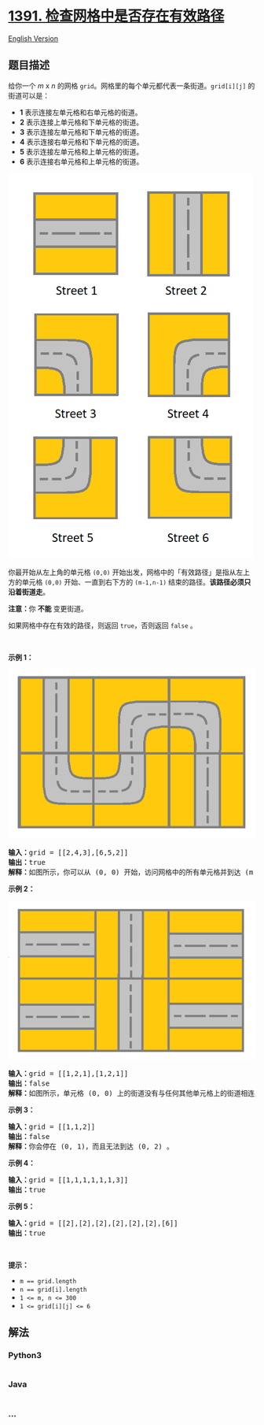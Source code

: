 # [1391. 检查网格中是否存在有效路径](https://leetcode-cn.com/problems/check-if-there-is-a-valid-path-in-a-grid)

[English Version](/solution/1300-1399/1391.Check%20if%20There%20is%20a%20Valid%20Path%20in%20a%20Grid/README_EN.md)

## 题目描述

<!-- 这里写题目描述 -->
<p>给你一个 <em>m</em> x <em>n</em> 的网格 <code>grid</code>。网格里的每个单元都代表一条街道。<code>grid[i][j]</code> 的街道可以是：</p>

<ul>
	<li><strong>1</strong> 表示连接左单元格和右单元格的街道。</li>
	<li><strong>2</strong> 表示连接上单元格和下单元格的街道。</li>
	<li><strong>3</strong>&nbsp;表示连接左单元格和下单元格的街道。</li>
	<li><strong>4</strong> 表示连接右单元格和下单元格的街道。</li>
	<li><strong>5</strong> 表示连接左单元格和上单元格的街道。</li>
	<li><strong>6</strong> 表示连接右单元格和上单元格的街道。</li>
</ul>

![](./images/main.png)

<p>你最开始从左上角的单元格 <code>(0,0)</code> 开始出发，网格中的「有效路径」是指从左上方的单元格 <code>(0,0)</code> 开始、一直到右下方的 <code>(m-1,n-1)</code> 结束的路径。<strong>该路径必须只沿着街道走</strong>。</p>

<p><strong>注意：</strong>你 <strong>不能</strong> 变更街道。</p>

<p>如果网格中存在有效的路径，则返回 <code>true</code>，否则返回 <code>false</code> 。</p>

<p>&nbsp;</p>

<p><strong>示例 1：</strong></p>

![](./images/e1.png)

<pre><strong>输入：</strong>grid = [[2,4,3],[6,5,2]]
<strong>输出：</strong>true
<strong>解释：</strong>如图所示，你可以从 (0, 0) 开始，访问网格中的所有单元格并到达 (m - 1, n - 1) 。
</pre>

<p><strong>示例 2：</strong></p>

![](./images/e2.png)

<pre><strong>输入：</strong>grid = [[1,2,1],[1,2,1]]
<strong>输出：</strong>false
<strong>解释：</strong>如图所示，单元格 (0, 0) 上的街道没有与任何其他单元格上的街道相连，你只会停在 (0, 0) 处。
</pre>

<p><strong>示例 3：</strong></p>

<pre><strong>输入：</strong>grid = [[1,1,2]]
<strong>输出：</strong>false
<strong>解释：</strong>你会停在 (0, 1)，而且无法到达 (0, 2) 。
</pre>

<p><strong>示例 4：</strong></p>

<pre><strong>输入：</strong>grid = [[1,1,1,1,1,1,3]]
<strong>输出：</strong>true
</pre>

<p><strong>示例 5：</strong></p>

<pre><strong>输入：</strong>grid = [[2],[2],[2],[2],[2],[2],[6]]
<strong>输出：</strong>true
</pre>

<p>&nbsp;</p>

<p><strong>提示：</strong></p>

<ul>
	<li><code>m == grid.length</code></li>
	<li><code>n == grid[i].length</code></li>
	<li><code>1 &lt;= m, n &lt;= 300</code></li>
	<li><code>1 &lt;= grid[i][j] &lt;= 6</code></li>
</ul>


## 解法

<!-- 这里可写通用的实现逻辑 -->


<!-- tabs:start -->

### **Python3**

<!-- 这里可写当前语言的特殊实现逻辑 -->

```python

```

### **Java**

<!-- 这里可写当前语言的特殊实现逻辑 -->

```java

```

### **...**
```

```

<!-- tabs:end -->